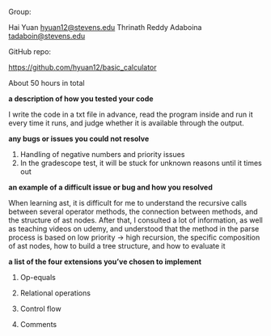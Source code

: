 Group:

Hai Yuan hyuan12@stevens.edu    Thrinath Reddy Adaboina tadaboin@stevens.edu

GitHub repo: 

https://github.com/hyuan12/basic_calculator

About 50 hours in total

**a description of how you tested your code**

I write the code in a txt file in advance, read the program inside and run it every time it runs, and judge whether it is available through the output.

**any bugs or issues you could not resolve**

1) Handling of negative numbers and priority issues
2) In the gradescope test, it will be stuck for unknown reasons until it times out

**an example of a difficult issue or bug and how you resolved**

When learning ast, it is difficult for me to understand the recursive calls between several operator methods, the connection between methods, and the structure of ast nodes. After that, I consulted a lot of information, as well as teaching videos on udemy, and understood that the method in the parse process is based on low priority -> high recursion, the specific composition of ast nodes, how to build a tree structure, and how to evaluate it

**a list of the four extensions you’ve chosen to implement**

1) Op-equals

2) Relational operations

3) Control flow

4) Comments

